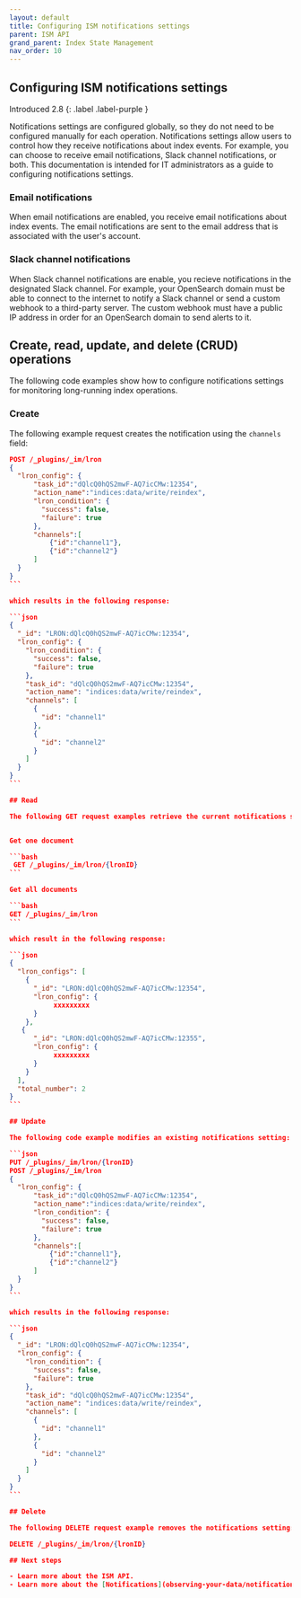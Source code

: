 ```yaml
---
layout: default
title: Configuring ISM notifications settings
parent: ISM API
grand_parent: Index State Management
nav_order: 10
---
```


## Configuring ISM notifications settings

Introduced 2.8
{: .label .label-purple }

Notifications settings are configured globally, so they do not need to be configured manually for each operation. Notifications settings allow users to control how they receive notifications about index events. For example, you can choose to receive email notifications, Slack channel notifications, or both. This documentation is intended for IT administrators as a guide to configuring notifications settings.

### Email notifications

When email notifications are enabled, you receive email notifications about index events. The email notifications are sent to the email address that is associated with the user's account.

### Slack channel notifications

When Slack channel notifications are enable, you recieve notifications in the designated Slack channel. For example, your OpenSearch domain must be able to connect to the internet to notify a Slack channel or send a custom webhook to a third-party server. The custom webhook must have a public IP address in order for an OpenSearch domain to send alerts to it.

## Create, read, update, and delete (CRUD) operations

The following code examples show how to configure notifications settings for monitoring long-running index operations.

### Create 

The following example request creates the notification using the `channels` field:

````json
POST /_plugins/_im/lron
{
  "lron_config": {
      "task_id":"dQlcQ0hQS2mwF-AQ7icCMw:12354",
      "action_name":"indices:data/write/reindex",
      "lron_condition": {
        "success": false,
        "failure": true
      },
      "channels":[
          {"id":"channel1"},
          {"id":"channel2"}
      ]
  }
}
```

which results in the following response: 

```json
{
  "_id": "LRON:dQlcQ0hQS2mwF-AQ7icCMw:12354",
  "lron_config": {
    "lron_condition": {
      "success": false,
      "failure": true
    },
    "task_id": "dQlcQ0hQS2mwF-AQ7icCMw:12354",
    "action_name": "indices:data/write/reindex",
    "channels": [
      {
        "id": "channel1"
      },
      {
        "id": "channel2"
      }
    ]
  }
}
```

## Read

The following GET request examples retrieve the current notifications settings for a user or group. This information can be used to determine what types of notifications the user or group is currently receiveing, and to make changes to the notifications settings as needed. 


Get one document

```bash
 GET /_plugins/_im/lron/{lronID}
```

Get all documents

```bash
GET /_plugins/_im/lron
```

which result in the following response: 

```json
{
  "lron_configs": [
    {
      "_id": "LRON:dQlcQ0hQS2mwF-AQ7icCMw:12354",
      "lron_config": {
           xxxxxxxxx
      }
    },
   {
      "_id": "LRON:dQlcQ0hQS2mwF-AQ7icCMw:12355",
      "lron_config": {
           xxxxxxxxx
      }
    }
  ],
  "total_number": 2
}
```

## Update

The following code example modifies an existing notifications setting:

```json
PUT /_plugins/_im/lron/{lronID}
POST /_plugins/_im/lron
{
  "lron_config": {
      "task_id":"dQlcQ0hQS2mwF-AQ7icCMw:12354",
      "action_name":"indices:data/write/reindex",
      "lron_condition": {
        "success": false,
        "failure": true
      },
      "channels":[
          {"id":"channel1"},
          {"id":"channel2"}
      ]
  }
}
```

which results in the following response:

```json
{
  "_id": "LRON:dQlcQ0hQS2mwF-AQ7icCMw:12354",
  "lron_config": {
    "lron_condition": {
      "success": false,
      "failure": true
    },
    "task_id": "dQlcQ0hQS2mwF-AQ7icCMw:12354",
    "action_name": "indices:data/write/reindex",
    "channels": [
      {
        "id": "channel1"
      },
      {
        "id": "channel2"
      }
    ]
  }
}
```

## Delete 

The following DELETE request example removes the notifications setting:

DELETE /_plugins/_im/lron/{lronID}

## Next steps

- Learn more about the ISM API.
- Learn more about the [Notifications](observing-your-data/notifications/index/) application. 
